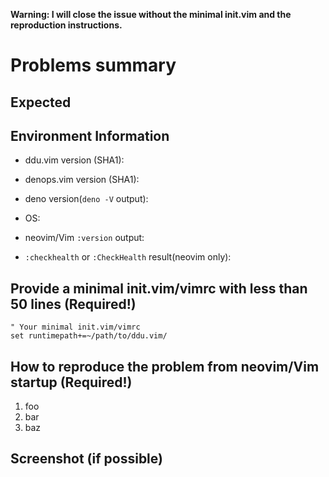**Warning:  I will close the issue without the minimal init.vim and the reproduction instructions.**

# Problems summary


## Expected


## Environment Information

 * ddu.vim version (SHA1):

 * denops.vim version (SHA1):

 * deno version(`deno -V` output):

 * OS:

 * neovim/Vim `:version` output:

 * `:checkhealth` or `:CheckHealth` result(neovim only):


## Provide a minimal init.vim/vimrc with less than 50 lines (Required!)

```vim
" Your minimal init.vim/vimrc
set runtimepath+=~/path/to/ddu.vim/
```


## How to reproduce the problem from neovim/Vim startup (Required!)

 1. foo
 2. bar
 3. baz


## Screenshot (if possible)



